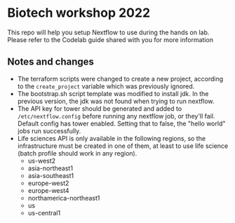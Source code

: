 # Biotech workshop 2022
This repo will help you setup Nextflow to use during the hands on lab. Please refer to the Codelab guide shared with you for more information


## Notes and changes

* The terraform scripts were changed to create a new project, according to the
  `create_project` variable which was previously ignored.
* The bootstrap.sh script template was modified to install jdk.
  In the previous version, the jdk was not found when trying to run nextflow.
* The API key for tower should be generated and added to `/etc/nextflow.config`
  before running any nextflow job, or they'll fail. Default config has tower
  enabled. Setting that to false, the "hello world" jobs run successfully.
* Life sciences API is only available in the following regions, so the 
  infrastructure must be created in one of them, at least to use life science
  (batch profile should work in any region).
  * us-west2
  * asia-northeast1
  * asia-southeast1
  * europe-west2
  * europe-west4
  * northamerica-northeast1
  * us
  * us-central1  
 